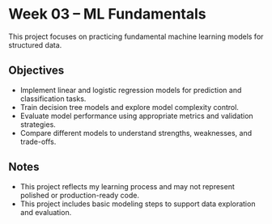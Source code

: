 # Week 03 – ML Fundamentals

This project focuses on practicing fundamental machine learning models for structured data.  

## Objectives

- Implement linear and logistic regression models for prediction and classification tasks.
- Train decision tree models and explore model complexity control.
- Evaluate model performance using appropriate metrics and validation strategies.
- Compare different models to understand strengths, weaknesses, and trade-offs.

## Notes

- This project reflects my learning process and may not represent polished or production-ready code.
- This project includes basic modeling steps to support data exploration and evaluation.
